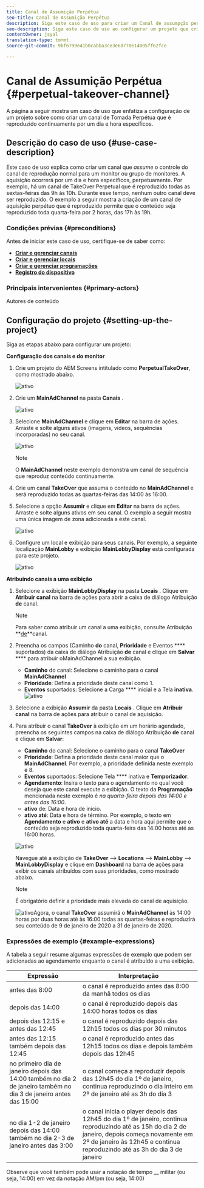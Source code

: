 ```yaml
---
title: Canal de Assumição Perpétua
seo-title: Canal de Assumição Perpétua
description: Siga este caso de uso para criar um Canal de assumpção perpétua.
seo-description: Siga este caso de uso ao configurar um projeto que cria um canal de Tomada Perpétua que é reproduzido por um dia e hora específicos continuamente.
contentOwner: jsyal
translation-type: tm+mt
source-git-commit: 9bf6799e41b0cabba3ce3e68770e14005ff62fce

---
```



# Canal de Assumição Perpétua {#perpetual-takeover-channel}

A página a seguir mostra um caso de uso que enfatiza a configuração de um projeto sobre como criar um canal de Tomada Perpétua que é reproduzido continuamente por um dia e hora específicos.

## Descrição do caso de uso {#use-case-description}

Este caso de uso explica como criar um canal que *assume* o controle do canal de reprodução normal para um monitor ou grupo de monitores. A aquisição ocorrerá por um dia e hora específicos, perpetuamente.
Por exemplo, há um canal de TakeOver Perpetual que é reproduzido todas as sextas-feiras das 9h às 10h. Durante esse tempo, nenhum outro canal deve ser reproduzido. O exemplo a seguir mostra a criação de um canal de aquisição perpétuo que é reproduzido permite que o conteúdo seja reproduzido toda quarta-feira por 2 horas, das 17h às 19h.

### Condições prévias {#preconditions}

Antes de iniciar este caso de uso, certifique-se de saber como:

* **[Criar e gerenciar canais](managing-channels.md)**
* **[Criar e gerenciar locais](managing-locations.md)**
* **[Criar e gerenciar programações](managing-schedules.md)**
* **[Registro do dispositivo](device-registration.md)**

### Principais intervenientes {#primary-actors}

Autores de conteúdo

## Configuração do projeto {#setting-up-the-project}

Siga as etapas abaixo para configurar um projeto:

**Configuração dos canais e do monitor**

1. Crie um projeto do AEM Screens intitulado como **PerpetualTakeOver**, como mostrado abaixo.

   ![ativo](assets/p_usecase1.png)

1. Crie um **MainAdChannel** na pasta **Canais** .

   ![ativo](assets/p_usecase2.png)

1. Selecione **MainAdChannel** e clique em **Editar** na barra de ações. Arraste e solte alguns ativos (imagens, vídeos, sequências incorporadas) no seu canal.

   ![ativo](assets/p_usecase3.png)


   >[!NOTE]
   >O **MainAdChannel** neste exemplo demonstra um canal de sequência que reproduz conteúdo continuamente.

1. Crie um canal **TakeOver** que assuma o conteúdo no **MainAdChannel** e será reproduzido todas as quartas-feiras das 14:00 às 16:00.

1. Selecione a opção **Assumir** e clique em **Editar** na barra de ações. Arraste e solte alguns ativos em seu canal. O exemplo a seguir mostra uma única imagem de zona adicionada a este canal.

   ![ativo](assets/p_usecase4.png)

1. Configure um local e exibição para seus canais. Por exemplo, a seguinte localização **MainLobby** e exibição **MainLobbyDisplay** está configurada para este projeto.

   ![ativo](assets/p_usecase5.png)

**Atribuindo canais a uma exibição**

1. Selecione a exibição **MainLobbyDisplay** na pasta **Locais** . Clique em **Atribuir canal** na barra de ações para abrir a caixa de diálogo Atribuição **de** canal.

   >[!NOTE]
   >Para saber como atribuir um canal a uma exibição, consulte Atribuição **[de](channel-assignment.md)**canal.

1. Preencha os campos (Caminho **do** canal, **Prioridade** e Eventos **** suportados) da caixa de diálogo Atribuição **de** canal e clique em **Salvar** **** para atribuir oMainAdChannel a sua exibição.

   * **Caminho** do canal: Selecione o caminho para o canal **MainAdChannel**
   * **Prioridade**: Defina a prioridade deste canal como 1.
   * **Eventos** suportados: Selecione a Carga **** inicial e a Tela **inativa**.
   ![ativo](assets/p_usecase6.png)

1. Selecione a exibição **Assumir** da pasta **Locais** . Clique em **Atribuir canal** na barra de ações para atribuir o canal de aquisição.

1. Para atribuir o canal **TakeOver** à exibição em um horário agendado, preencha os seguintes campos na caixa de diálogo Atribuição **de** canal e clique em **Salvar**:

   * **Caminho** do canal: Selecione o caminho para o canal **TakeOver**
   * **Prioridade**: Defina a prioridade deste canal maior que o **MainAdChannel**. Por exemplo, a prioridade definida neste exemplo é 8.
   * **Eventos** suportados: Selecione Tela **** inativa e **Temporizador**.
   * **Agendamento**: Insira o texto para o agendamento no qual você deseja que este canal execute a exibição. O texto da **Programação** mencionada neste exemplo é *na quarta-feira depois das 14:00 e antes das 16:00*.
   * **ativo** de: Data e hora de início.
   * **ativo até**: Data e hora de término.
   Por exemplo, o texto em **Agendamento** e **ativo** e **ativo até** a data e hora aqui permite que o conteúdo seja reproduzido toda quarta-feira das 14:00 horas até as 16:00 horas.


   ![ativo](assets/p_usecase7.png)

   Navegue até a exibição de **TakeOver** —> **Locations** —> **MainLobby** —> **MainLobbyDisplay** e clique em **Dashboard** na barra de ações para exibir os canais atribuídos com suas prioridades, como mostrado abaixo.

   >[!NOTE]
   >É obrigatório definir a prioridade mais elevada do canal de aquisição.

   ![ativo](assets/p_usecase8.png)Agora, o canal **TakeOver** assumirá o **MainAdChannel** às 14:00 horas por duas horas até às 16:00 todas as quartas-feiras e reproduzirá seu conteúdo de 9 de janeiro de 2020 a 31 de janeiro de 2020.

### Expressões de exemplo {#example-expressions}

A tabela a seguir resume algumas expressões de exemplo que podem ser adicionadas ao agendamento enquanto o canal é atribuído a uma exibição.

| **Expressão** | **Interpretação** |
|---|---|
| antes das 8:00 | o canal é reproduzido antes das 8:00 da manhã todos os dias |
| depois das 14:00 | o canal é reproduzido depois das 14:00 horas todos os dias |
| depois das 12:15 e antes das 12:45 | o canal é reproduzido depois das 12h15 todos os dias por 30 minutos |
| antes das 12:15 também depois das 12:45 | o canal é reproduzido antes das 12h15 todos os dias e depois também depois das 12h45 |
| no primeiro dia de janeiro depois das 14:00 também no dia 2 de janeiro também no dia 3 de janeiro antes das 15:00 | o canal começa a reproduzir depois das 12h45 do dia 1º de janeiro, continua reproduzindo o dia inteiro em 2º de janeiro até as 3h do dia 3 |
| no dia 1-2 de janeiro depois das 14:00 também no dia 2-3 de janeiro antes das 3:00 | o canal inicia o player depois das 12h45 do dia 1º de janeiro, continua reproduzindo até as 15h do dia 2 de janeiro, depois começa novamente em 2º de janeiro às 12h45 e continua reproduzindo até as 3h do dia 3 de janeiro |

Observe que você também pode usar a notação de tempo __ militar (ou seja, 14:00) em vez da notação AM/pm (ou seja, 14:00)
